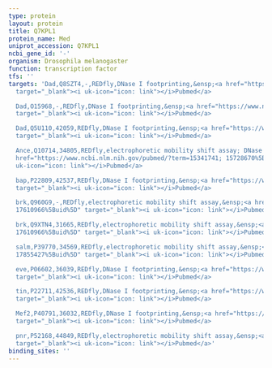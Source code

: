 ```yaml
---
type: protein
layout: protein
title: Q7KPL1
protein_name: Med
uniprot_accession: Q7KPL1
ncbi_gene_id: '-'
organism: Drosophila melanogaster
function: transcription factor
tfs: ''
targets: 'Dad,Q8SZT4,-,REDfly,DNase I footprinting,&ensp;<a href="https://www.ncbi.nlm.nih.gov/pubmed/?term=20010841%5Buid%5D"
  target="_blank"><i uk-icon="icon: link"></i>Pubmed</a>

  Dad,O15968,-,REDfly,DNase I footprinting,&ensp;<a href="https://www.ncbi.nlm.nih.gov/pubmed/?term=20010841%5Buid%5D"
  target="_blank"><i uk-icon="icon: link"></i>Pubmed</a>

  Dad,Q5U110,42059,REDfly,DNase I footprinting,&ensp;<a href="https://www.ncbi.nlm.nih.gov/pubmed/?term=20010841%5Buid%5D"
  target="_blank"><i uk-icon="icon: link"></i>Pubmed</a>

  Ance,Q10714,34805,REDfly,electrophoretic mobility shift assay; DNase I footprinting,&ensp;<a
  href="https://www.ncbi.nlm.nih.gov/pubmed/?term=15341741; 15728670%5Buid%5D" target="_blank"><i
  uk-icon="icon: link"></i>Pubmed</a>

  bap,P22809,42537,REDfly,DNase I footprinting,&ensp;<a href="https://www.ncbi.nlm.nih.gov/pubmed/?term=15750188%5Buid%5D"
  target="_blank"><i uk-icon="icon: link"></i>Pubmed</a>

  brk,Q960G9,-,REDfly,electrophoretic mobility shift assay,&ensp;<a href="https://www.ncbi.nlm.nih.gov/pubmed/?term=18506030;
  17610966%5Buid%5D" target="_blank"><i uk-icon="icon: link"></i>Pubmed</a>

  brk,Q9XTN4,31665,REDfly,electrophoretic mobility shift assay,&ensp;<a href="https://www.ncbi.nlm.nih.gov/pubmed/?term=18506030;
  17610966%5Buid%5D" target="_blank"><i uk-icon="icon: link"></i>Pubmed</a>

  salm,P39770,34569,REDfly,electrophoretic mobility shift assay,&ensp;<a href="https://www.ncbi.nlm.nih.gov/pubmed/?term=15079076;
  17855427%5Buid%5D" target="_blank"><i uk-icon="icon: link"></i>Pubmed</a>

  eve,P06602,36039,REDfly,DNase I footprinting,&ensp;<a href="https://www.ncbi.nlm.nih.gov/pubmed/?term=11783990%5Buid%5D"
  target="_blank"><i uk-icon="icon: link"></i>Pubmed</a>

  tin,P22711,42536,REDfly,DNase I footprinting,&ensp;<a href="https://www.ncbi.nlm.nih.gov/pubmed/?term=9694800%5Buid%5D"
  target="_blank"><i uk-icon="icon: link"></i>Pubmed</a>

  Mef2,P40791,36032,REDfly,DNase I footprinting,&ensp;<a href="https://www.ncbi.nlm.nih.gov/pubmed/?term=9882489%5Buid%5D"
  target="_blank"><i uk-icon="icon: link"></i>Pubmed</a>

  pnr,P52168,44849,REDfly,electrophoretic mobility shift assay,&ensp;<a href="https://www.ncbi.nlm.nih.gov/pubmed/?term=22513375%5Buid%5D"
  target="_blank"><i uk-icon="icon: link"></i>Pubmed</a>'
binding_sites: ''
---
```

